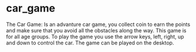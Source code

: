 # car_game

The Car Game:
Is an advanture car game, you collect coin to earn the points and make sure that you avoid all the obstacles along the way.
This game is for all age groups.
To play the game you use the arrow keys, left, right, up and down to control the car.
The game can be played on the desktop.
